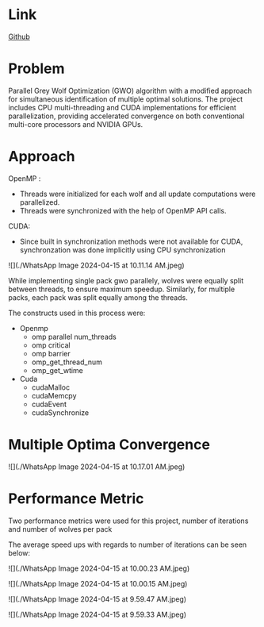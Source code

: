 

# Link

[Github](https://github.com/lemontree404/Parallel-GWO)

# Problem

Parallel Grey Wolf Optimization (GWO) algorithm with a modified approach for simultaneous identification of multiple optimal solutions. The project includes CPU multi-threading and CUDA implementations for efficient parallelization, providing accelerated convergence on both conventional multi-core processors and NVIDIA GPUs.

# Approach

OpenMP :

- Threads were initialized for each wolf and all update computations were parallelized.
- Threads were synchronized with the help of OpenMP API calls.

CUDA:

- Since built in synchronization methods were not available for CUDA, synchronzation was done implicitly using CPU synchronization

![](./WhatsApp Image 2024-04-15 at 10.11.14 AM.jpeg)

While implementing single pack gwo parallely, wolves were equally split between threads, to ensure maximum speedup. Similarly, for multiple packs, each pack was split equally among the threads.

The constructs used in this process were:

* Openmp
  * omp parallel num_threads
  * omp critical
  * omp barrier
  * omp_get_thread_num
  * omp_get_wtime
* Cuda
  * cudaMalloc
  * cudaMemcpy
  * cudaEvent
  * cudaSynchronize

# Multiple Optima Convergence

![](./WhatsApp Image 2024-04-15 at 10.17.01 AM.jpeg)

# Performance Metric

Two performance metrics were used for this project, number of iterations and number of wolves per pack

The average speed ups with regards to number of iterations can be seen below:



![](./WhatsApp Image 2024-04-15 at 10.00.23 AM.jpeg)

![](./WhatsApp Image 2024-04-15 at 10.00.15 AM.jpeg)

![](./WhatsApp Image 2024-04-15 at 9.59.47 AM.jpeg)

![](./WhatsApp Image 2024-04-15 at 9.59.33 AM.jpeg)

